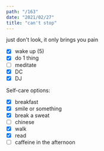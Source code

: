 ```yaml
---
path: "/163"
date: "2021/02/27"
title: "can't stop"
---
```


just don't look, it only brings you pain

- [x] wake up (5)
- [x] do 1 thing
- [ ] meditate
- [x] DC
- [x] DJ

Self-care options:
- [x] breakfast
- [x] smile or something
- [x] break a sweat
- [ ] chinese
- [x] walk
- [x] read
- [ ] caffeine in the afternoon
